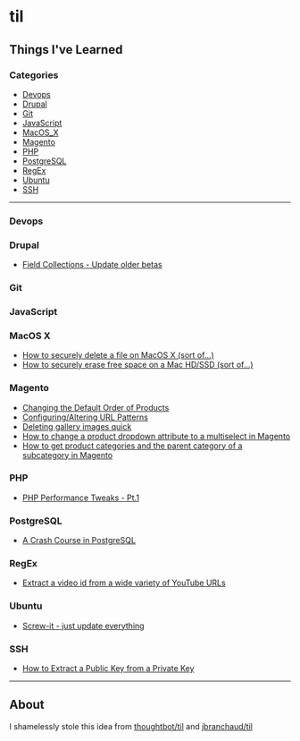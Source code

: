 # til
Things I've Learned
---

### Categories

* [Devops](#devops)
* [Drupal](#drupal)
* [Git](#git)
* [JavaScript](#javascript)
* [MacOS_X](#macos_x)
* [Magento](#magento)
* [PHP](#php)
* [PostgreSQL](#postgresql)
* [RegEx](#regex)
* [Ubuntu](#ubuntu)
* [SSH](#ssh)

---

### Devops

### Drupal
- [Field Collections - Update older betas](drupal/field-collections-update-older-betas.md)

### Git

### JavaScript

### MacOS X
- [How to securely delete a file on MacOS X (sort of...)](mac/how-to-secure-delete-a-file.md)
- [How to securely erase free space on a Mac HD/SSD (sort of...)](mac/how-to-securely-erase-freespace-on-hd.md)

### Magento
- [Changing the Default Order of Products](magento/changing-default-product-order.md)
- [Configuring/Altering URL Patterns](magento/configuring-url-patterns.md)
- [Deleting gallery images quick](magento/deleting-gallery-images-quick.md)
- [How to change a product dropdown attribute to a multiselect in Magento](magento/how-to-change-a-product-dropdown-attribute-to-a-multi-select.md)
- [How to get product categories and the parent category of a subcategory in Magento](get-product-categories-and-parents.md)

### PHP
- [PHP Performance Tweaks - Pt.1](php/php-performance-tweaks-pt1.md)

### PostgreSQL
- [A Crash Course in PostgreSQL](pgsql/a-crash-course-in-postgresql.md)

### RegEx
- [Extract a video id from a wide variety of YouTube URLs](regex/extract-a-video-id-from-a-wide-variety-of-youtube-urls.md)

### Ubuntu
- [Screw-it - just update everything](ubuntu/screw-it-just-update-everything.md)

### SSH
- [How to Extract a Public Key from a Private Key](ssh/how-to-extract-public-key.md)

---

## About

I shamelessly stole this idea from
[thoughtbot/til](https://github.com/thoughtbot/til) and
[jbranchaud/til](https://github.com/jbranchaud/til)
